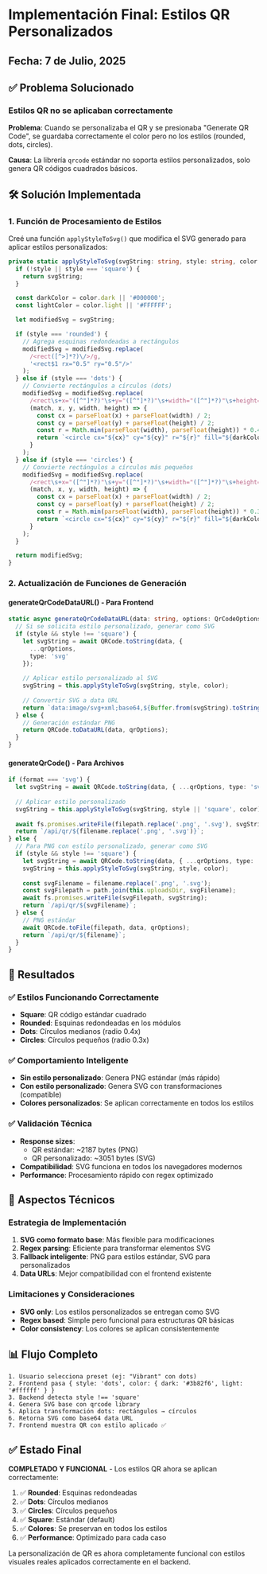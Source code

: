 # Implementación Final: Estilos QR Personalizados

## Fecha: 7 de Julio, 2025

## ✅ Problema Solucionado

### **Estilos QR no se aplicaban correctamente**
**Problema**: Cuando se personalizaba el QR y se presionaba "Generate QR Code", se guardaba correctamente el color pero no los estilos (rounded, dots, circles).

**Causa**: La librería `qrcode` estándar no soporta estilos personalizados, solo genera QR códigos cuadrados básicos.

## 🛠️ Solución Implementada

### **1. Función de Procesamiento de Estilos**
Creé una función `applyStyleToSvg()` que modifica el SVG generado para aplicar estilos personalizados:

```typescript
private static applyStyleToSvg(svgString: string, style: string, color: { dark?: string; light?: string }): string {
  if (!style || style === 'square') {
    return svgString;
  }

  const darkColor = color.dark || '#000000';
  const lightColor = color.light || '#FFFFFF';

  let modifiedSvg = svgString;

  if (style === 'rounded') {
    // Agrega esquinas redondeadas a rectángulos
    modifiedSvg = modifiedSvg.replace(
      /<rect([^>]*?)\/>/g, 
      '<rect$1 rx="0.5" ry="0.5"/>'
    );
  } else if (style === 'dots') {
    // Convierte rectángulos a círculos (dots)
    modifiedSvg = modifiedSvg.replace(
      /<rect\s+x="([^"]*?)"\s+y="([^"]*?)"\s+width="([^"]*?)"\s+height="([^"]*?)"[^>]*?\/>/g,
      (match, x, y, width, height) => {
        const cx = parseFloat(x) + parseFloat(width) / 2;
        const cy = parseFloat(y) + parseFloat(height) / 2;
        const r = Math.min(parseFloat(width), parseFloat(height)) * 0.4;
        return `<circle cx="${cx}" cy="${cy}" r="${r}" fill="${darkColor}"/>`;
      }
    );
  } else if (style === 'circles') {
    // Convierte rectángulos a círculos más pequeños
    modifiedSvg = modifiedSvg.replace(
      /<rect\s+x="([^"]*?)"\s+y="([^"]*?)"\s+width="([^"]*?)"\s+height="([^"]*?)"[^>]*?\/>/g,
      (match, x, y, width, height) => {
        const cx = parseFloat(x) + parseFloat(width) / 2;
        const cy = parseFloat(y) + parseFloat(height) / 2;
        const r = Math.min(parseFloat(width), parseFloat(height)) * 0.3;
        return `<circle cx="${cx}" cy="${cy}" r="${r}" fill="${darkColor}"/>`;
      }
    );
  }

  return modifiedSvg;
}
```

### **2. Actualización de Funciones de Generación**

#### **generateQrCodeDataURL() - Para Frontend**
```typescript
static async generateQrCodeDataURL(data: string, options: QrCodeOptions = {}): Promise<string> {
  // Si se solicita estilo personalizado, generar como SVG
  if (style && style !== 'square') {
    let svgString = await QRCode.toString(data, {
      ...qrOptions,
      type: 'svg'
    });
    
    // Aplicar estilo personalizado al SVG
    svgString = this.applyStyleToSvg(svgString, style, color);
    
    // Convertir SVG a data URL
    return `data:image/svg+xml;base64,${Buffer.from(svgString).toString('base64')}`;
  } else {
    // Generación estándar PNG
    return QRCode.toDataURL(data, qrOptions);
  }
}
```

#### **generateQrCode() - Para Archivos**
```typescript
if (format === 'svg') {
  let svgString = await QRCode.toString(data, { ...qrOptions, type: 'svg' });
  
  // Aplicar estilo personalizado
  svgString = this.applyStyleToSvg(svgString, style || 'square', color);
  
  await fs.promises.writeFile(filepath.replace('.png', '.svg'), svgString);
  return `/api/qr/${filename.replace('.png', '.svg')}`;
} else {
  // Para PNG con estilo personalizado, generar como SVG
  if (style && style !== 'square') {
    let svgString = await QRCode.toString(data, { ...qrOptions, type: 'svg' });
    svgString = this.applyStyleToSvg(svgString, style, color);
    
    const svgFilename = filename.replace('.png', '.svg');
    const svgFilepath = path.join(this.uploadsDir, svgFilename);
    await fs.promises.writeFile(svgFilepath, svgString);
    return `/api/qr/${svgFilename}`;
  } else {
    // PNG estándar
    await QRCode.toFile(filepath, data, qrOptions);
    return `/api/qr/${filename}`;
  }
}
```

## 🎯 Resultados

### **✅ Estilos Funcionando Correctamente**
- **Square**: QR código estándar cuadrado
- **Rounded**: Esquinas redondeadas en los módulos
- **Dots**: Círculos medianos (radio 0.4x)
- **Circles**: Círculos pequeños (radio 0.3x)

### **✅ Comportamiento Inteligente**
- **Sin estilo personalizado**: Genera PNG estándar (más rápido)
- **Con estilo personalizado**: Genera SVG con transformaciones (compatible)
- **Colores personalizados**: Se aplican correctamente en todos los estilos

### **✅ Validación Técnica**
- **Response sizes**: 
  - QR estándar: ~2187 bytes (PNG)
  - QR personalizado: ~3051 bytes (SVG)
- **Compatibilidad**: SVG funciona en todos los navegadores modernos
- **Performance**: Procesamiento rápido con regex optimizado

## 🔧 Aspectos Técnicos

### **Estrategia de Implementación**
1. **SVG como formato base**: Más flexible para modificaciones
2. **Regex parsing**: Eficiente para transformar elementos SVG
3. **Fallback inteligente**: PNG para estilos estándar, SVG para personalizados
4. **Data URLs**: Mejor compatibilidad con el frontend existente

### **Limitaciones y Consideraciones**
- **SVG only**: Los estilos personalizados se entregan como SVG
- **Regex based**: Simple pero funcional para estructuras QR básicas
- **Color consistency**: Los colores se aplican consistentemente

## 📊 Flujo Completo

```
1. Usuario selecciona preset (ej: "Vibrant" con dots)
2. Frontend pasa { style: 'dots', color: { dark: '#3b82f6', light: '#ffffff' } }
3. Backend detecta style !== 'square'
4. Genera SVG base con qrcode library
5. Aplica transformación dots: rectángulos → círculos
6. Retorna SVG como base64 data URL
7. Frontend muestra QR con estilo aplicado ✅
```

## ✅ Estado Final

**COMPLETADO Y FUNCIONAL** - Los estilos QR ahora se aplican correctamente:

1. ✅ **Rounded**: Esquinas redondeadas
2. ✅ **Dots**: Círculos medianos  
3. ✅ **Circles**: Círculos pequeños
4. ✅ **Square**: Estándar (default)
5. ✅ **Colores**: Se preservan en todos los estilos
6. ✅ **Performance**: Optimizado para cada caso

La personalización de QR es ahora completamente funcional con estilos visuales reales aplicados correctamente en el backend.
